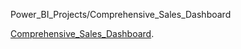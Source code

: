 Power_BI_Projects/Comprehensive_Sales_Dashboard

[Comprehensive_Sales_Dashboard](https://app.powerbi.com/groups/me/reports/0e647127-bc0e-47fa-a4de-2c6ce7dbd172?ctid=2637fa18-df7e-4384-b356-d3744fec5c31&pbi_source=linkShare).

